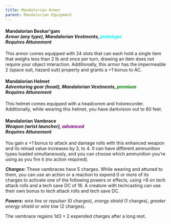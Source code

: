 ```yaml
---
title: Mandalorian Armor
parent: Mandalorian Equipment
---
```


#### Mandalorian Beskar'gam <br> *Armor (any type), Mandalorian Vestments, <font style="color:cyan">prototype</font> <br> Requires Attunement*

This armor comes equipped with 24 slots that can each hold a single item that weighs less than 2 lb and once per turn, drawing an item does not require your object interaction. Additionally, this armor has the impermeable 2 (space suit, hazard suit) property and grants a +1 bonus to AC.

#### Mandalorian Helmet <br> *Adventuring gear (head), Mandalorian Vestments, <font style="color:green">premium</font> <br> Requires Attunement*

This helmet comes equipped with a headcomm and holorecorder. Additionally, while wearing this helmet, you have darkvision out to 60 feet.

#### Mandalorian Vambrace <br> *Weapon (wrist launcher), <font style="color:purple">advanced</font> <br> Requires Attunement*

You gain a +1 bonus to attack and damage rolls with this enhanced weapon and its reload value increases by 3, to 4. It can have different ammunition types loaded simultaneously, and you can choose which ammunition you're using as you fire it (no action required). 

***Charges:*** These vambraces have 5 charges. While wearing and attuned to them, you can use an action or a reaction to expend 0 or more of its charges to activate one of the following powers or effects, using +8 on tech attack rolls and a tech save DC of 16. A creature with techcasting can use their own bonus to tech attack rolls and tech save DC.

***Powers:*** *wire line* or *repulser* (0 charges), *energy shield* (1 charges), *greater energy shield* or *wire tow* (2 charges).

The vambrace regains 1d3 + 2 expended charges after a long rest.